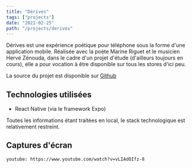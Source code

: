 ```yaml
---
title: "Dérives"
tags: ["projects"]
date: "2021-02-25"
path: "/projects/derives"
---
```


Dérives est une expérience poétique pour téléphone sous la forme d'une application mobile. Réalisée avec la poète Marine Riguet et le
musicien Hervé Zénouda, dans le cadre d'un projet d'étude (d'ailleurs toujours en cours), elle a pour vocation à être disponible
sur tous les stores d'ici peu.

La source du projet est disponible sur [Github](https://github.com/anto2oo/Derives)

## Technologies utilisées

- React Native (via le framework Expo)

Toutes les informations étant traitées en local, le stack technologique est relativement restreint.

## Captures d'écran
`youtube: https://www.youtube.com/watch?v=vLIAdOIfz-8`